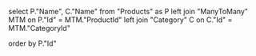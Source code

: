 select P."Name", C."Name" from "Products" as P
left join "ManyToMany" MTM on P."Id" = MTM."ProductId"
left join "Category" C on C."Id" = MTM."CategoryId"

order by P."Id"
